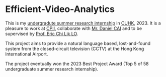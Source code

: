 # Efficient-Video-Analytics
This is my [undergradute summer research internship](https://www.erg.cuhk.edu.hk/erg/SummerResearchInternship) in [CUHK](https://www.cuhk.edu.hk/english/index.html), 2023. It is a pleasure to work at [CPII](https://www.cpii.hk), collaborate with [Mr. Daniel CAI](https://www.linkedin.com/in/danielyhcai/) and to be supervised by [Prof. Eric Chi Lik LO](https://www.cse.cuhk.edu.hk/people/faculty/eric-chi-lik-lo/).

This project aims to provide a natural language based, lost-and-found system from the closed-circuit television (CCTV) at the Hong Kong International Airport.

The project eventually won the 2023 Best Project Award (Top 5 of 58 undergraduate summer research internship).
